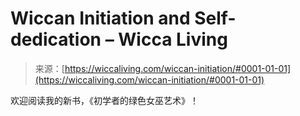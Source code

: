 <!--yml

category: 未分类

date: 2024-06-12 18:26:28

-->

# Wiccan Initiation and Self-dedication – Wicca Living

> 来源：[https://wiccaliving.com/wiccan-initiation/#0001-01-01](https://wiccaliving.com/wiccan-initiation/#0001-01-01)

欢迎阅读我的新书，《初学者的绿色女巫艺术》！
